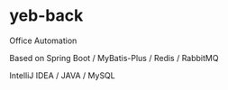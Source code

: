 # yeb-back
Office Automation

Based on Spring Boot / MyBatis-Plus / Redis / RabbitMQ

IntelliJ IDEA / JAVA / MySQL
